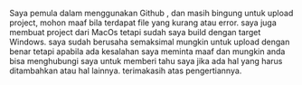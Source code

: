 Saya pemula dalam menggunakan Github , dan masih bingung untuk upload project, mohon maaf bila terdapat file yang kurang atau error.
saya juga membuat project dari MacOs tetapi sudah saya build dengan target Windows.
saya sudah berusaha semaksimal mungkin untuk upload dengan benar 
tetapi apabila ada kesalahan saya meminta maaf dan mungkin anda bisa menghubungi saya untuk memberi tahu saya jika ada hal yang harus ditambahkan atau hal lainnya.
terimakasih atas pengertiannya.
